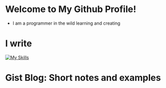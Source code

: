 # Welcome to My Github Profile!

- I am a programmer in the wild learning and creating


# I write
[![My Skills](https://skillicons.dev/icons?i=go,elixir,haskell,ocaml,scala,js)](https://skillicons.dev)



# Gist Blog: Short notes and examples



<!---
victor-eno/victor-eno is a ✨ special ✨ repository because its `README.md` (this file) appears on your GitHub profile.
You can click the Preview link to take a look at your changes.
--->
